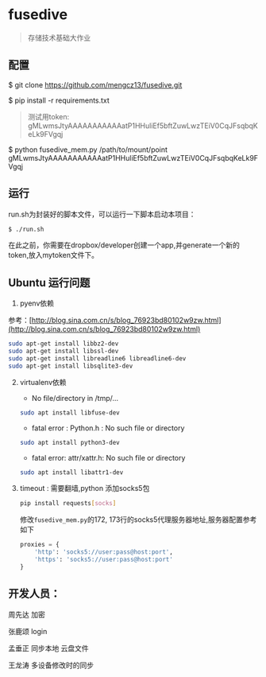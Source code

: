 
# fusedive
> 存储技术基础大作业

## 配置

$ git clone https://github.com/mengcz13/fusedive.git

$ pip install -r requirements.txt

>  测试用token: gMLwmsJtyAAAAAAAAAAAatP1HHuliEf5bftZuwLwzTEiV0CqJFsqbqKeLk9FVgqj

$ python fusedive_mem.py /path/to/mount/point gMLwmsJtyAAAAAAAAAAAatP1HHuliEf5bftZuwLwzTEiV0CqJFsqbqKeLk9FVgqj

## 运行 

run.sh为封装好的脚本文件，可以运行一下脚本启动本项目：

```Bash
$ ./run.sh
```

在此之前，你需要在dropbox/developer创建一个app,并generate一个新的token,放入mytoken文件下。

## Ubuntu 运行问题

1.  pyenv依赖

   参考：[http://blog.sina.com.cn/s/blog_76923bd80102w9zw.html](http://blog.sina.com.cn/s/blog_76923bd80102w9zw.html)

   ```Bash
   sudo apt-get install libbz2-dev
   sudo apt-get install libssl-dev
   sudo apt-get install libreadline6 libreadline6-dev
   sudo apt-get install libsqlite3-dev
   ```

2. virtualenv依赖

   - No file/directory in /tmp/... 

   ```Bash
   sudo apt install libfuse-dev
   ```

   - fatal error : Python.h : No such file or directory

   ```Bash
   sudo apt install python3-dev
   ```

   - fatal error: attr/xattr.h: No such file or directory

   ```Bash
   sudo apt install libattr1-dev
   ```

3. timeout : 需要翻墙,python 添加socks5包

   ```Bash
   pip install requests[socks]
   ```

   修改`fusedive_mem.py`的172, 173行的socks5代理服务器地址,服务器配置参考如下

   ```python
   proxies = {
       'http': 'socks5://user:pass@host:port',
       'https': 'socks5://user:pass@host:port'
   }
   ```

## 开发人员：

周先达 加密

张鹿颂 login

孟垂正 同步本地 云盘文件

王龙涛 多设备修改时的同步
